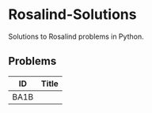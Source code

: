 # Rosalind-Solutions

Solutions to Rosalind problems in Python.

## Problems

| ID   | Title   |
| ---- | ------- |
| BA1B |         |
